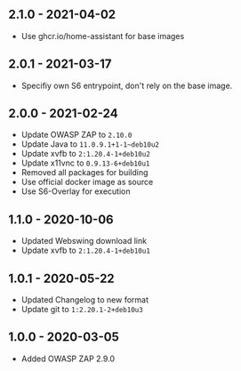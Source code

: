 ## 2.1.0 - 2021-04-02

*  Use ghcr.io/home-assistant for base images


## 2.0.1 - 2021-03-17

*  Specifiy own S6 entrypoint, don't rely on the base image.


## 2.0.0 - 2021-02-24

*  Update OWASP ZAP to `2.10.0`
*  Update Java to `11.0.9.1+1-1~deb10u2`
*  Update xvfb to `2:1.20.4-1+deb10u2`
*  Update x11vnc to `0.9.13-6+deb10u1`
*  Removed all packages for building
*  Use official docker image as source
*  Use S6-Overlay for execution


## 1.1.0 - 2020-10-06

*  Updated Webswing download link
*  Update xvfb to `2:1.20.4-1+deb10u1`


## 1.0.1 - 2020-05-22

*  Updated Changelog to new format
*  Update git to `1:2.20.1-2+deb10u3`


## 1.0.0 - 2020-03-05

*  Added OWASP ZAP 2.9.0
